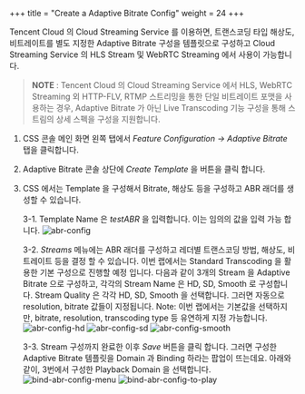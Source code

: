 +++
title = "Create a Adaptive Bitrate Config"
weight = 24
+++

Tencent Cloud 의 Cloud Streaming Service 를 이용하면, 트랜스코딩 타입 해상도, 비트레이트를 별도 지정한 Adaptive Bitrate 구성을 템플릿으로 구성하고 Cloud Streaming Service 의 HLS Stream 및 WebRTC Streaming 에서 사용이 가능합니다.

> **NOTE** : Tencent Cloud 의 Cloud Streaming Service 에서 HLS, WebRTC Streaming 외 HTTP-FLV, RTMP 스트리밍을 통한 단일 비트레이트 포맷을 사용하는 경우, Adaptive Bitrate 가 아닌 Live Transcoding 기능 구성을 통해 스트림의 상세 스펙을 구성을 지원합니다.


1. CSS 콘솔 메인 화면 왼쪽 탭에서 *Feature Configuration -> Adaptive Bitrate* 탭을 클릭합니다.
2. Adaptive Bitrate 콘솔 상단에 *Create Template* 을 버튼을 클릭 합니다.
3. CSS 에서는 Template 을 구성해서 Bitrate, 해상도 등을 구성하고 ABR 래더를 생성할 수 있습니다.

    3-1. Template Name 은 *testABR* 을 입력합니다. 이는 임의의 값을 입력 가능 합니다.
![abr-config](/images/css-basic/5-1-abr-config.png)

    3-2. *Streams* 메뉴에는 ABR 래더를 구성하고 레더별 트랜스코딩 방법, 해상도, 비트레이트 등을 결정 할 수 있습니다.
이번 랩에서는 Standard Transcoding 을 활용한 기본 구성으로 진행할 예정 입니다.
다음과 같이 3개의 Stream 을 Adaptive Bitrate 으로 구성하고,
각각의 Stream Name 은 HD, SD, Smooth 로 구성합니다.
Stream Quality 은 각각 HD, SD, Smooth 을 선택합니다. 그러면 자동으로 resolution, bitrate 값들이 지정됩니다.
Note: 이번 랩에서는 기본값을 선택하지만, bitrate, resolution, transcoding type 등 유연하게 지정 가능합니다.
![abr-config-hd](/images/css-basic/5-1-abr-config-hd.png)
![abr-config-sd](/images/css-basic/5-1-abr-config-sd.png)
![abr-config-smooth](/images/css-basic/5-1-abr-config-smooth.png)

    3-3. Stream 구성까지 완료한 이후 *Save* 버튼을 클릭 합니다. 그러면 구성한 Adaptive Bitrate 템플릿을 Domain 과 Binding 하라는 팝업이 뜨는데요. 아래와 같이, 3번에서 구성한 Playback Domain 을 선택합니다.
![bind-abr-config-menu](/images/css-basic/5-2-bind-abr-config-menu.png)
![bind-abr-config-to-play](/images/css-basic/5-2-bind-abr-config-to-play.png)
